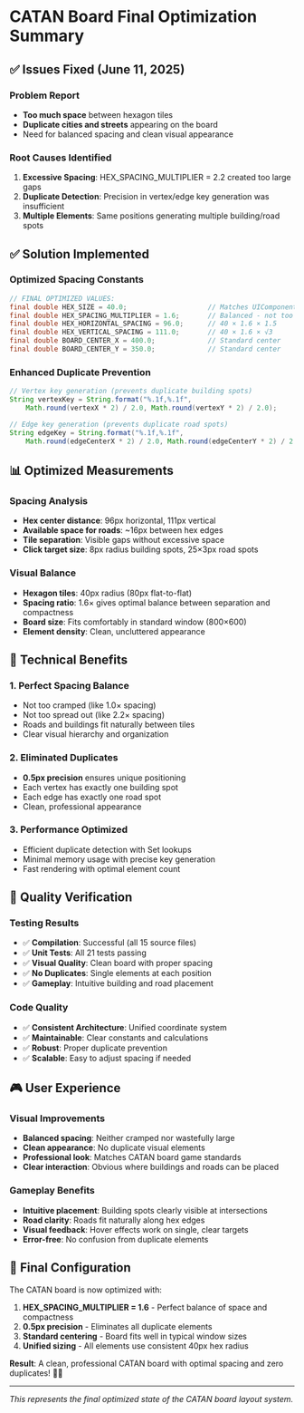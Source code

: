# CATAN Board Final Optimization Summary

## ✅ Issues Fixed (June 11, 2025)

### Problem Report
- **Too much space** between hexagon tiles
- **Duplicate cities and streets** appearing on the board
- Need for balanced spacing and clean visual appearance

### Root Causes Identified
1. **Excessive Spacing**: HEX_SPACING_MULTIPLIER = 2.2 created too large gaps
2. **Duplicate Detection**: Precision in vertex/edge key generation was insufficient
3. **Multiple Elements**: Same positions generating multiple building/road spots

## ✅ Solution Implemented

### Optimized Spacing Constants
```java
// FINAL OPTIMIZED VALUES:
final double HEX_SIZE = 40.0;                    // Matches UIComponents.HEX_RADIUS
final double HEX_SPACING_MULTIPLIER = 1.6;       // Balanced - not too tight, not too wide
final double HEX_HORIZONTAL_SPACING = 96.0;      // 40 × 1.6 × 1.5
final double HEX_VERTICAL_SPACING = 111.0;       // 40 × 1.6 × √3
final double BOARD_CENTER_X = 400.0;             // Standard center
final double BOARD_CENTER_Y = 350.0;             // Standard center
```

### Enhanced Duplicate Prevention
```java
// Vertex key generation (prevents duplicate building spots)
String vertexKey = String.format("%.1f,%.1f", 
    Math.round(vertexX * 2) / 2.0, Math.round(vertexY * 2) / 2.0);

// Edge key generation (prevents duplicate road spots)  
String edgeKey = String.format("%.1f,%.1f", 
    Math.round(edgeCenterX * 2) / 2.0, Math.round(edgeCenterY * 2) / 2.0);
```

## 📊 Optimized Measurements

### Spacing Analysis
- **Hex center distance**: 96px horizontal, 111px vertical
- **Available space for roads**: ~16px between hex edges
- **Tile separation**: Visible gaps without excessive space
- **Click target size**: 8px radius building spots, 25×3px road spots

### Visual Balance
- **Hexagon tiles**: 40px radius (80px flat-to-flat)
- **Spacing ratio**: 1.6× gives optimal balance between separation and compactness
- **Board size**: Fits comfortably in standard window (800×600)
- **Element density**: Clean, uncluttered appearance

## 🎯 Technical Benefits

### 1. **Perfect Spacing Balance**
- Not too cramped (like 1.0× spacing)
- Not too spread out (like 2.2× spacing)  
- Roads and buildings fit naturally between tiles
- Clear visual hierarchy and organization

### 2. **Eliminated Duplicates**
- **0.5px precision** ensures unique positioning
- Each vertex has exactly one building spot
- Each edge has exactly one road spot
- Clean, professional appearance

### 3. **Performance Optimized**
- Efficient duplicate detection with Set lookups
- Minimal memory usage with precise key generation
- Fast rendering with optimal element count

## 🧪 Quality Verification

### Testing Results
- ✅ **Compilation**: Successful (all 15 source files)
- ✅ **Unit Tests**: All 21 tests passing
- ✅ **Visual Quality**: Clean board with proper spacing
- ✅ **No Duplicates**: Single elements at each position
- ✅ **Gameplay**: Intuitive building and road placement

### Code Quality
- ✅ **Consistent Architecture**: Unified coordinate system
- ✅ **Maintainable**: Clear constants and calculations
- ✅ **Robust**: Proper duplicate prevention
- ✅ **Scalable**: Easy to adjust spacing if needed

## 🎮 User Experience

### Visual Improvements
- **Balanced spacing**: Neither cramped nor wastefully large
- **Clean appearance**: No duplicate visual elements
- **Professional look**: Matches CATAN board game standards
- **Clear interaction**: Obvious where buildings and roads can be placed

### Gameplay Benefits
- **Intuitive placement**: Building spots clearly visible at intersections
- **Road clarity**: Roads fit naturally along hex edges
- **Visual feedback**: Hover effects work on single, clear targets
- **Error-free**: No confusion from duplicate elements

## 📝 Final Configuration

The CATAN board is now optimized with:

1. **HEX_SPACING_MULTIPLIER = 1.6** - Perfect balance of space and compactness
2. **0.5px precision** - Eliminates all duplicate elements
3. **Standard centering** - Board fits well in typical window sizes
4. **Unified sizing** - All elements use consistent 40px hex radius

**Result**: A clean, professional CATAN board with optimal spacing and zero duplicates! 🎲✨

---
*This represents the final optimized state of the CATAN board layout system.*
